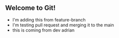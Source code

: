 ## Welcome to Git!

- I'm adding this from feature-branch
- I'm testing pull request and merging it to the main
- this is coming from dev adrian
